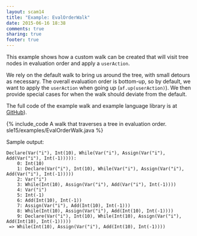 ```yaml
---
layout: scam14
title: "Example: EvalOrderWalk"
date: 2015-06-16 18:38
comments: true
sharing: true
footer: true
---
```

This example shows how a custom walk can be created that will visit tree nodes in evaluation order and apply a ```userAction```.

We rely on the default walk to bring us around the tree, with small detours as necessary. The overall evaluation order is bottom-up, so by default, we want to apply the ```userAction``` when going up (```af.up(userAction)```). We then provide special cases for when the walk should deviate from the default.
  
The full code of the example walk and example language library is at [GitHub](https://github.com/nuthatchery/nuthatch/tree/master/src/nuthatch/examples)).

<!-- more -->

{% include_code A walk that traverses a tree in evaluation order. sle15/examples/EvalOrderWalk.java %}


Sample output:
```
Declare(Var("i"), Int(10), While(Var("i"), Assign(Var("i"), Add(Var("i"), Int(-1))))):
    0: Int(10)
    1: Declare(Var("i"), Int(10), While(Var("i"), Assign(Var("i"), Add(Var("i"), Int(-1)))))
    2: Var("i")
    3: While(Int(10), Assign(Var("i"), Add(Var("i"), Int(-1))))
    4: Var("i")
    5: Int(-1)
    6: Add(Int(10), Int(-1))
    7: Assign(Var("i"), Add(Int(10), Int(-1)))
    8: While(Int(10), Assign(Var("i"), Add(Int(10), Int(-1))))
    9: Declare(Var("i"), Int(10), While(Int(10), Assign(Var("i"), Add(Int(10), Int(-1)))))
 => While(Int(10), Assign(Var("i"), Add(Int(10), Int(-1))))
```

